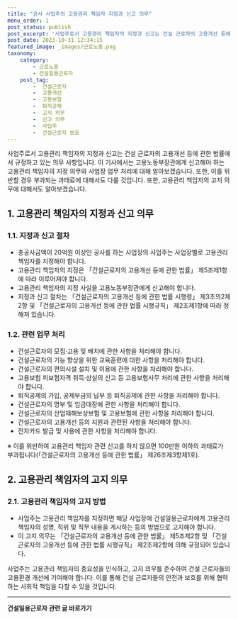 ```yaml
---
title: "공사 사업주의 고용관리 책임자 지정과 신고 의무"
menu_order: 1
post_status: publish
post_excerpt: '사업주로서 고용관리 책임자의 지정과 신고는 건설 근로자의 고용개선 등에 관한 법률에서 규정하고 있는 의무 사항입니다. 이 기사에서는 고용노동부장관에게 신고해야 하는 고용관리 책임자의 지정 의무와 사업장 업무 처리에 대해 알아보겠습니다. 또한, 이를 위반할 경우 부과되는 과태료에 대해서도 다룰 것입니다. 또한, 고용관리 책임자의 고지 의무에 대해서도 알아보겠습니다.'
post_date: 2023-10-31 12:34:15
featured_image: _images/근로노동.png
taxonomy:
    category:
        - 근로노동
        - 건설일용근로자
    post_tag:
        -  건설근로자
        -  고용개선
        -  고용보험
        -  퇴직공제
        -  고지 의무
        -  신고 의무
        -  사업주
        -  건설근로자 보호
---
```



사업주로서 고용관리 책임자의 지정과 신고는 건설 근로자의 고용개선 등에 관한 법률에서 규정하고 있는 의무 사항입니다. 이 기사에서는 고용노동부장관에게 신고해야 하는 고용관리 책임자의 지정 의무와 사업장 업무 처리에 대해 알아보겠습니다. 또한, 이를 위반할 경우 부과되는 과태료에 대해서도 다룰 것입니다. 또한, 고용관리 책임자의 고지 의무에 대해서도 알아보겠습니다.

## 1. 고용관리 책임자의 지정과 신고 의무

### 1.1. 지정과 신고 절차
- 총공사금액이 20억원 이상인 공사를 하는 사업장의 사업주는 사업장별로 고용관리 책임자를 지정해야 합니다.
- 고용관리 책임자의 지정은 「건설근로자의 고용개선 등에 관한 법률」 제5조제1항에 따라 이루어져야 합니다.
- 고용관리 책임자의 지정 사실을 고용노동부장관에게 신고해야 합니다.
- 지정과 신고 절차는 「건설근로자의 고용개선 등에 관한 법률 시행령」 제3조의2제2항 및 「건설근로자의 고용개선 등에 관한 법률 시행규칙」 제2조제1항에 따라 정해져 있습니다.

### 1.2. 관련 업무 처리
- 건설근로자의 모집·고용 및 배치에 관한 사항을 처리해야 합니다.
- 건설근로자의 기능 향상을 위한 교육훈련에 대한 사항을 처리해야 합니다.
- 건설근로자의 편의시설 설치 및 이용에 관한 사항을 처리해야 합니다.
- 고용보험 피보험자격 취득·상실의 신고 등 고용보험사무 처리에 관한 사항을 처리해야 합니다.
- 퇴직공제의 가입, 공제부금의 납부 등 퇴직공제에 관한 사항을 처리해야 합니다.
- 건설근로자의 명부 및 임금대장에 관한 사항을 처리해야 합니다.
- 건설근로자의 산업재해보상보험 및 고용보험에 관한 사항을 처리해야 합니다.
- 건설근로자의 고용개선 등의 지원과 관련된 사항을 처리해야 합니다.
- 전자카드 발급 및 사용에 관한 사항을 처리해야 합니다.

※ 이를 위반하여 고용관리 책임자 관련 신고를 하지 않으면 100만원 이하의 과태료가 부과됩니다(「건설근로자의 고용개선 등에 관한 법률」 제26조제3항제1호).

## 2. 고용관리 책임자의 고지 의무

### 2.1. 고용관리 책임자의 고지 방법
- 사업주는 고용관리 책임자를 지정하면 해당 사업장에 건설일용근로자에게 고용관리 책임자의 성명, 직위 및 직무 내용을 게시하는 등의 방법으로 고지해야 합니다.
- 이 고지 의무는 「건설근로자의 고용개선 등에 관한 법률」 제5조제2항 및 「건설근로자의 고용개선 등에 관한 법률 시행규칙」 제2조제2항에 의해 규정되어 있습니다.

사업주는 고용관리 책임자의 중요성을 인식하고, 고지 의무를 준수하여 건설 근로자들의 고용환경 개선에 기여해야 합니다. 이를 통해 건설 근로자들의 안전과 보호를 위해 협력하는 사회적 책임을 다할 수 있을 것입니다.
<!-- wp:separator -->
<hr class="wp-block-separator has-alpha-channel-opacity"/>
<!-- /wp:separator -->

<!-- wp:group {"backgroundColor":"base","layout":{"type":"constrained"}} -->
<div class="wp-block-group has-base-background-color has-background"><!-- wp:paragraph {"align":"center","fontSize":"medium"} -->
<p class="has-text-align-center has-large-font-size"><strong>건설일용근로자 관련 글 바로가기</strong></p>
<!-- /wp:paragraph -->


<!-- wp:latest-posts
{"categories":[{"id":9606,"count":19,"description":"","link":"https://uknowlaw.com/category/%ea%b1%b4%ec%84%a4%ec%9d%bc%ec%9a%a9%ea%b7%bc%eb%a1%9c%ec%9e%90/","name":"건설일용근로자","slug":"건설일용근로자","taxonomy":"category","parent":0,"meta":[],"_links":{"self":[{"href":"https://uknowlaw.com/wp-json/wp/v2/categories/9606"}],"collection":[{"href":"https://uknowlaw.com/wp-json/wp/v2/categories"}],"about":[{"href":"https://uknowlaw.com/wp-json/wp/v2/taxonomies/category"}],"wp:post_type":[{"href":"https://uknowlaw.com/wp-json/wp/v2/posts?categories=9606"}],"curies":[{"name":"wp","href":"https://api.w.org/{rel}","templated":true}]}}]} /--></div>
<!-- /wp:group -->